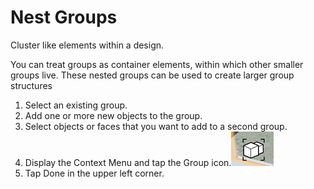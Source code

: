 # Nest Groups

Cluster like elements within a design.

You can treat groups as container elements, within which other smaller groups live. These nested groups can be used to create larger group structures

1. Select an existing group.
2. Add one or more new objects to the group.
3. Select objects or faces that you want to add to a second group.
4. Display the Context Menu and tap the Group icon.![](../.gitbook/assets/guid-e0a77424-2b7d-4e10-bb08-fc5c86c85295-low.png)
5. Tap Done in the upper left corner.

